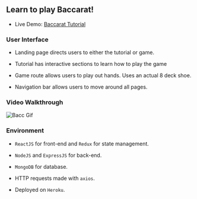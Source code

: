 ## Learn to play Baccarat!
- Live Demo: [Baccarat Tutorial](https://young-garden-64652.herokuapp.com/)

### User Interface

- Landing page directs users to either the tutorial or game.

- Tutorial has interactive sections to learn how to play the game

- Game route allows users to play out hands. Uses an actual 8 deck shoe.

- Navigation bar allows users to move around all pages.

### Video Walkthrough
![Bacc Gif](bacc.gif)

### Environment
- `ReactJS` for front-end and `Redux` for state management.

- `NodeJS` and `ExpressJS` for back-end.

- `MongoDB` for database.

- HTTP requests made with `axios`.

- Deployed on `Heroku`.
